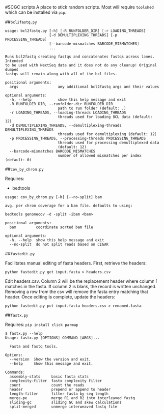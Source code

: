#SCGC scripts
A place to stick random scripts. Most will require `toolshed` which can be
installed via `pip`.

##`bcl2fastq.py`
```
usage: bcl2fastq.py [-h] [-R RUNFOLDER_DIR] [-r LOADING_THREADS]
                    [-d DEMULTIPLEXING_THREADS] [-p PROCESSING_THREADS]
                    [--barcode-mismatches BARCODE_MISMATCHES]
                    ...

Runs bcl2fastq creating fastqs and concatenates fastqs across lanes. Intended
to be used with NextSeq data and it does not do any cleanup! Original dumped
fastqs will remain along with all of the bcl files.

positional arguments:
  args                  any additional bcl2fastq args and their values

optional arguments:
  -h, --help            show this help message and exit
  -R RUNFOLDER_DIR, --runfolder-dir RUNFOLDER_DIR
                        path to run folder (default: .)
  -r LOADING_THREADS, --loading-threads LOADING_THREADS
                        threads used for loading BCL data (default: 12)
  -d DEMULTIPLEXING_THREADS, --demultiplexing-threads DEMULTIPLEXING_THREADS
                        threads used for demultiplexing (default: 12)
  -p PROCESSING_THREADS, --processing-threads PROCESSING_THREADS
                        threads used for processing demultiplexed data
                        (default: 12)
  --barcode-mismatches BARCODE_MISMATCHES
                        number of allowed mismatches per index (default: 0)
```

##`cov_by_chrom.py`

Requires:
+ bedtools

```
usage: cov_by_chrom.py [-h] [--no-split] bam

avg. per chrom coverage for a bam file. defaults to using:

bedtools genomecov -d -split -ibam <bam>

positional arguments:
  bam         coordinate sorted bam file

optional arguments:
  -h, --help  show this help message and exit
  --no-split  do not split reads based on CIGAR
```

##`fastedit.py`

Facilitates manual editing of fasta headers. First, retrieve the headers:

```
python fastedit.py get input.fasta > headers.csv
```

Edit headers.csv. Column 2 will be the replacement header where column 1 matches
in the fasta. If column 2 is blank, the record is written unchanged. Removing a
row from the csv will remove the fasta entry matching that header. Once editing
is complete, update the headers:

```
python fastedit.py put input.fasta headers.csv > renamed.fasta
```

##`fastx.py`

Requires: `pip install click parmap`

```
$ fastx.py --help
Usage: fastx.py [OPTIONS] COMMAND [ARGS]...

  Fasta and fastq tools.

Options:
  --version  Show the version and exit.
  --help     Show this message and exit.

Commands:
  assembly-stats     basic fasta stats
  complexity-filter  fastx complexity filter
  count              count the reads
  header             prepend or append to header
  length-filter      filter fasta by seq length
  merge-pe           merge R1 and R2 into interleaved fastq
  sliding-gc         sliding GC and skew calculations
  split-merged       unmerge interweaved fastq file
```
